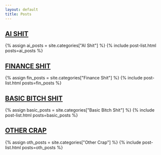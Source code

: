 ```yaml
---
layout: default
title: Posts
---
```


<h2 id="ai-shit" class="category-title">
  <a href="#ai-shit">AI SHIT</a>
</h2>
{% assign ai_posts = site.categories["AI Shit"] %}
{% include post-list.html posts=ai_posts %}

<h2 id="finance-shit" class="category-title">
  <a href="#finance-shit">FINANCE SHIT</a>
</h2>
{% assign fin_posts = site.categories["Finance Shit"] %}
{% include post-list.html posts=fin_posts %}

<h2 id="basic-bitch-shit" class="category-title">
  <a href="#basic-bitch-shit">BASIC BITCH SHIT</a>
</h2>
{% assign basic_posts = site.categories["Basic Bitch Shit"] %}
{% include post-list.html posts=basic_posts %}

<h2 id="other-crap" class="category-title">
  <a href="#other-crap">OTHER CRAP</a>
</h2>
{% assign oth_posts = site.categories["Other Crap"] %}
{% include post-list.html posts=oth_posts %}


